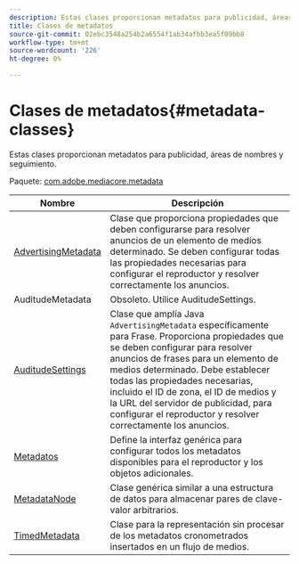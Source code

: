 ```yaml
---
description: Estas clases proporcionan metadatos para publicidad, áreas de nombres y seguimiento.
title: Clases de metadatos
source-git-commit: 02ebc3548a254b2a6554f1ab34afbb3ea5f09bb8
workflow-type: tm+mt
source-wordcount: '226'
ht-degree: 0%

---
```


# Clases de metadatos{#metadata-classes}

Estas clases proporcionan metadatos para publicidad, áreas de nombres y seguimiento.

Paquete: [com.adobe.mediacore.metadata](https://help.adobe.com/en_US/primetime/api/psdk/javadoc_1.4/com/adobe/mediacore/metadata/package-summary.html)

| Nombre | Descripción |
|---|---|
| [AdvertisingMetadata](https://help.adobe.com/en_US/primetime/api/psdk/javadoc_1.4/com/adobe/mediacore/metadata/AdvertisingMetadata.html) | Clase que proporciona propiedades que deben configurarse para resolver anuncios de un elemento de medios determinado. Se deben configurar todas las propiedades necesarias para configurar el reproductor y resolver correctamente los anuncios. |
| AuditudeMetadata | Obsoleto. Utilice AuditudeSettings. |
| [AuditudeSettings](https://help.adobe.com/en_US/primetime/api/psdk/javadoc_1.4/com/adobe/mediacore/metadata/AuditudeSettings.html) | Clase que amplía Java `AdvertisingMetadata` específicamente para Frase. Proporciona propiedades que se deben configurar para resolver anuncios de frases para un elemento de medios determinado. Debe establecer todas las propiedades necesarias, incluido el ID de zona, el ID de medios y la URL del servidor de publicidad, para configurar el reproductor y resolver correctamente los anuncios. |
| [Metadatos](https://help.adobe.com/en_US/primetime/api/psdk/javadoc_1.4/com/adobe/mediacore/metadata/Metadata.html) | Define la interfaz genérica para configurar todos los metadatos disponibles para el reproductor y los objetos adicionales. |
| [MetadataNode](https://help.adobe.com/en_US/primetime/api/psdk/javadoc_1.4/com/adobe/mediacore/metadata/MetadataNode.html) | Clase genérica similar a una estructura de datos para almacenar pares de clave-valor arbitrarios. |
| [TimedMetadata](https://help.adobe.com/en_US/primetime/api/psdk/javadoc_1.4/com/adobe/mediacore/metadata/TimedMetadata.html) | Clase para la representación sin procesar de los metadatos cronometrados insertados en un flujo de medios. |
